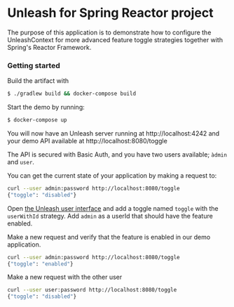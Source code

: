 # Unleash for Spring Reactor project

The purpose of this application is to demonstrate how to configure the UnleashContext for
more advanced feature toggle strategies together with Spring's Reactor Framework.

### Getting started

Build the artifact with
```bash
$ ./gradlew build && docker-compose build
```

Start the demo by running:
```bash
$ docker-compose up
```

You will now have an Unleash server running at http://localhost:4242 and your demo API
available at http://localhost:8080/toggle

The API is secured with Basic Auth, and you have two users available; `àdmin` and `user`. 

You can get the current state of your application by making a request to:
```bash
curl --user admin:password http://localhost:8080/toggle
{"toggle": "disabled"}
```

Open [the Unleash user interface](http://localhost:4242) and add a toggle named `toggle` with the `userWithId` strategy.
Add `admin` as a userId that should have the feature enabled.

Make a new request and verify that the feature is enabled in our demo application.
```bash
curl --user admin:password http://localhost:8080/toggle
{"toggle": "enabled"}
```

Make a new request with the other user
```bash
curl --user user:password http://localhost:8080/toggle
{"toggle": "disabled"}
```

